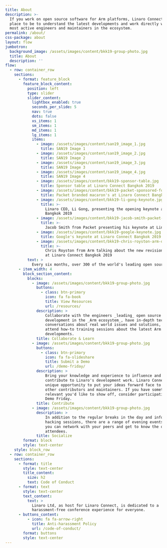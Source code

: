 ```yaml
---
title: About
description: >-
  If you work on open source software for Arm platforms, Linaro Connect is the
  place to be to understand the latest developments and work directly with the
  most active engineers and maintainers in the ecosystem.
permalink: /about/
css-package: about
layout: flow
jumbotron:
  background_image: /assets/images/content/bkk19-group-photo.jpg
  title: About
  description: ''
flow:
  - row: container_row
    sections:
      - format: feature_block
        feature_block_content:
          position: left
          type: slider
          slider_content:
            lightbox_enabled: true
            seconds_per_slide: 5
            nav: true
            dots: false
            xs_items: 1
            sm_items: 1
            md_items: 1
            lg_items: 1
            items:
              - image: /assets/images/content/san19_image_1.jpg
                title: SAN19 Image 1
              - image: /assets/images/content/san19_image_2.jpg
                title: SAN19 Image 2
              - image: /assets/images/content/san19_image_3.jpg
                title: SAN19 Image 3
              - image: /assets/images/content/san19_image_4.jpg
                title: SAN19 Image 4
              - image: /assets/images/content/bkk19-sponsor-table.jpg
                title: Sponsor table at Linaro Connect Bangkok 2019
              - image: /assets/images/content/bkk19-packet-sponsored-food.jpg
                title: Packet branded macaron's at Linaro Connect Bangkok 2019
              - image: /assets/images/content/bkk19-li-gong-keynote.jpg
                title: >-
                  Linaro CEO, Li Gong, presenting the opening keynote at Linaro Connect
                  Bangkok 2019
              - image: /assets/images/content/bkk19-jacob-smith-packet-keynote.jpg
                title: >-
                  Jacob Smith from Packet presenting his keynote at Linaro Connect Bangkok 2019
              - image: /assets/images/content/bkk19-google-keynote.jpg
                title: Google's keynote at Linaro Connect Bangkok 2019
              - image: /assets/images/content/bkk19-chris-royston-arm-developer-talk.jpg
                title: >-
                  Chris Royston from Arm talking about the new revision of developer.arm.com
                  at Linaro Connect Bangkok 2019
          text: >
            Every six months, over 300 of the world's leading open source engineers working on Arm get together for a full week of engineering sessions and hacking at Linaro Connect. To view slides or videos from the keynotes and sessions from previous Connects, please go to our [Resources page](/resources).
      - item_width: 4
        block_section_content:
          blocks:
            - image: /assets/images/content/bkk19-group-photo.jpg
              buttons:
                - class: btn-primary
                  icon: fa fa-book
                  title: View Resources
                  url: /resources/
              description: >
                  Collaborate with the engineers _leading_ open source software
                  development in the _Arm ecosystem_, have in-depth technical
                  conversations about real world issues and solutions, and
                  attend how-to training sessions about the latest Arm software
                  developments.
              title: Collaborate & Learn
            - image: /assets/images/content/bkk19-group-photo.jpg
              buttons:
                - class: btn-primary
                  icon: fa fa-slideshare
                  title: Submit a Demo
                  url: /demo-friday/
              description: >
                  Bring your knowledge and experience to influence and
                  contribute to Linaro's development work. Linaro Connect is a
                  unique opportunity to put your ideas forward face to face with
                  other contributors and maintainers. If you have something
                  relevant you'd like to show off, consider participating in
                  Demo Friday.
              title: Contribute
            - image: /assets/images/content/bkk19-group-photo.jpg
              description: >
                  In addition to the regular breaks in the day and informal
                  hacking sessions, there are a range of evening events at which
                  you can network with your peers and get to know the other
                  attendees.
              title: Socialize
        format: block
        style: text-center
    style: block_row
  - row: container_row
    sections:
      - format: title
        style: text-center
        title_content:
          size: h2
          text: Code of Conduct
      - format: text
        style: text-center
        text_content:
          text: >
            Linaro Ltd, as host for Linaro Connect, is dedicated to a
            harassment-free conference experience for everyone.
      - buttons_content:
          - icon: fa fa-arrow-right
            title: Anti-harassment Policy
            url: /code-of-conduct/
        format: buttons
        style: text-center
---
```

